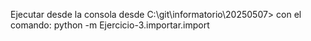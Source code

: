 Ejecutar desde la consola desde C:\git\informatorio\20250507> 
con el comando: python -m Ejercicio-3.importar.import